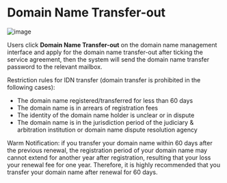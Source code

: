 # Domain Name Transfer-out

![image](https://github.com/jdcloudcom/en/blob/Domain-Name/image/Domain-Name/yumingzhuanchu.png)

Users click **Domain Name Transfer-out** on the domain name management interface and apply for the domain name transfer-out after ticking the service agreement, then the system will send the domain name transfer password to the relevant mailbox.

Restriction rules for IDN transfer (domain transfer is prohibited in the following cases):
- The domain name registered/transferred for less than 60 days
- The domain name is in arrears of registration fees
- The identity of the domain name holder is unclear or in dispute
- The domain name is in the jurisdiction period of the judiciary & arbitration institution or domain name dispute resolution agency

Warm Notification: if you transfer your domain name within 60 days after the previous renewal, the registration period of your domain name may cannot extend for another year after registration, resulting that your loss your renewal fee for one year. Therefore, it is highly recommended that you transfer your domain name after renewal for 60 days.


